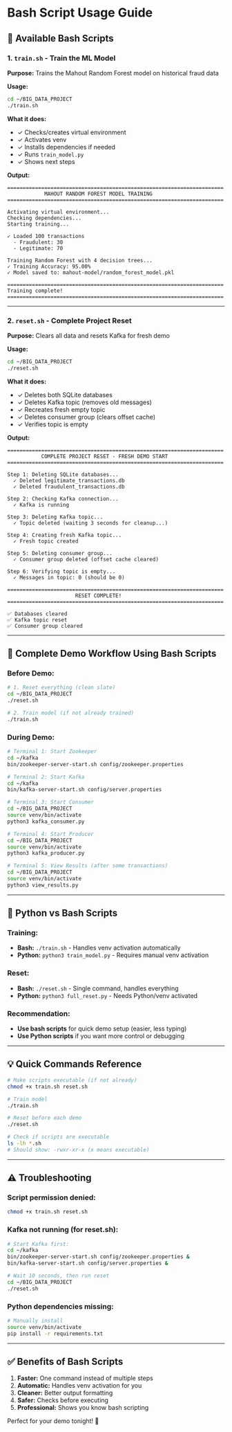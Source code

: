 # Bash Script Usage Guide

## 📝 Available Bash Scripts

### 1. `train.sh` - Train the ML Model
**Purpose:** Trains the Mahout Random Forest model on historical fraud data

**Usage:**
```bash
cd ~/BIG_DATA_PROJECT
./train.sh
```

**What it does:**
- ✓ Checks/creates virtual environment
- ✓ Activates venv
- ✓ Installs dependencies if needed
- ✓ Runs `train_model.py`
- ✓ Shows next steps

**Output:**
```
======================================================================
            MAHOUT RANDOM FOREST MODEL TRAINING
======================================================================

Activating virtual environment...
Checking dependencies...
Starting training...

✓ Loaded 100 transactions
  - Fraudulent: 30
  - Legitimate: 70

Training Random Forest with 4 decision trees...
✓ Training Accuracy: 95.00%
✓ Model saved to: mahout-model/random_forest_model.pkl

======================================================================
Training complete!
======================================================================
```

---

### 2. `reset.sh` - Complete Project Reset
**Purpose:** Clears all data and resets Kafka for fresh demo

**Usage:**
```bash
cd ~/BIG_DATA_PROJECT
./reset.sh
```

**What it does:**
- ✓ Deletes both SQLite databases
- ✓ Deletes Kafka topic (removes old messages)
- ✓ Recreates fresh empty topic
- ✓ Deletes consumer group (clears offset cache)
- ✓ Verifies topic is empty

**Output:**
```
======================================================================
           COMPLETE PROJECT RESET - FRESH DEMO START
======================================================================

Step 1: Deleting SQLite databases...
  ✓ Deleted legitimate_transactions.db
  ✓ Deleted fraudulent_transactions.db

Step 2: Checking Kafka connection...
  ✓ Kafka is running

Step 3: Deleting Kafka topic...
  ✓ Topic deleted (waiting 3 seconds for cleanup...)

Step 4: Creating fresh Kafka topic...
  ✓ Fresh topic created

Step 5: Deleting consumer group...
  ✓ Consumer group deleted (offset cache cleared)

Step 6: Verifying topic is empty...
  ✓ Messages in topic: 0 (should be 0)

======================================================================
                      RESET COMPLETE!
======================================================================

✅ Databases cleared
✅ Kafka topic reset
✅ Consumer group cleared
```

---

## 🚀 Complete Demo Workflow Using Bash Scripts

### Before Demo:

```bash
# 1. Reset everything (clean slate)
cd ~/BIG_DATA_PROJECT
./reset.sh

# 2. Train model (if not already trained)
./train.sh
```

### During Demo:

```bash
# Terminal 1: Start Zookeeper
cd ~/kafka
bin/zookeeper-server-start.sh config/zookeeper.properties

# Terminal 2: Start Kafka
cd ~/kafka
bin/kafka-server-start.sh config/server.properties

# Terminal 3: Start Consumer
cd ~/BIG_DATA_PROJECT
source venv/bin/activate
python3 kafka_consumer.py

# Terminal 4: Start Producer
cd ~/BIG_DATA_PROJECT
source venv/bin/activate
python3 kafka_producer.py

# Terminal 5: View Results (after some transactions)
cd ~/BIG_DATA_PROJECT
source venv/bin/activate
python3 view_results.py
```

---

## 🔄 Python vs Bash Scripts

### Training:
- **Bash:** `./train.sh` - Handles venv activation automatically
- **Python:** `python3 train_model.py` - Requires manual venv activation

### Reset:
- **Bash:** `./reset.sh` - Single command, handles everything
- **Python:** `python3 full_reset.py` - Needs Python/venv activated

### Recommendation:
- **Use bash scripts** for quick demo setup (easier, less typing)
- **Use Python scripts** if you want more control or debugging

---

## 💡 Quick Commands Reference

```bash
# Make scripts executable (if not already)
chmod +x train.sh reset.sh

# Train model
./train.sh

# Reset before each demo
./reset.sh

# Check if scripts are executable
ls -lh *.sh
# Should show: -rwxr-xr-x (x means executable)
```

---

## ⚠️ Troubleshooting

### Script permission denied:
```bash
chmod +x train.sh reset.sh
```

### Kafka not running (for reset.sh):
```bash
# Start Kafka first:
cd ~/kafka
bin/zookeeper-server-start.sh config/zookeeper.properties &
bin/kafka-server-start.sh config/server.properties &

# Wait 10 seconds, then run reset
cd ~/BIG_DATA_PROJECT
./reset.sh
```

### Python dependencies missing:
```bash
# Manually install
source venv/bin/activate
pip install -r requirements.txt
```

---

## ✅ Benefits of Bash Scripts

1. **Faster:** One command instead of multiple steps
2. **Automatic:** Handles venv activation for you
3. **Cleaner:** Better output formatting
4. **Safer:** Checks before executing
5. **Professional:** Shows you know bash scripting

Perfect for your demo tonight! 🚀
